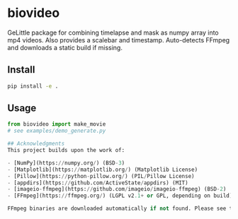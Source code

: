 # biovideo
GeLittle package for combining timelapse and mask as numpy array into mp4 videos. Also provides a scalebar and timestamp. Auto-detects FFmpeg and downloads a static build if missing.

## Install
```bash
pip install -e .
```

## Usage
```python
from biovideo import make_movie
# see examples/demo_generate.py

## Acknowledgments
This project builds upon the work of:

- [NumPy](https://numpy.org/) (BSD-3)
- [Matplotlib](https://matplotlib.org/) (Matplotlib License)
- [Pillow](https://python-pillow.org/) (PIL/Pillow License)
- [appdirs](https://github.com/ActiveState/appdirs) (MIT)
- [imageio-ffmpeg](https://github.com/imageio/imageio-ffmpeg) (BSD-2)
- [FFmpeg](https://ffmpeg.org/) (LGPL v2.1+ or GPL, depending on build)

FFmpeg binaries are downloaded automatically if not found. Please see the [FFmpeg license terms](https://ffmpeg.org/legal.html).
